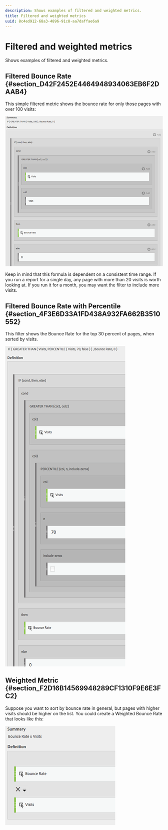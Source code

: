 ```yaml
---
description: Shows examples of filtered and weighted metrics.
title: Filtered and weighted metrics
uuid: 8c4ed912-68a3-4896-91c8-aa7daffae6a9
---
```


# Filtered and weighted metrics

Shows examples of filtered and weighted metrics.

## Filtered Bounce Rate {#section_D42F2452E4464948934063EB6F2DAAB4}

This simple filtered metric shows the bounce rate for only those pages with over 100 visits:

![](assets/cm_fbr.png)

Keep in mind that this formula is dependent on a consistent time range. If you run a report for a single day, any page with more than 20 visits is worth looking at. If you run it for a month, you may want the filter to include more visits.

## Filtered Bounce Rate with Percentile {#section_4F3E6D33A1FD438A932FA662B3510552}

This filter shows the Bounce Rate for the top 30 percent of pages, when sorted by visits.

![](assets/cm_wbr_2.png)

## Weighted Metric {#section_F2D16B14569948289CF1310F9E6E3FC2}

Suppose you want to sort by bounce rate in general, but pages with higher visits should be higher on the list. You could create a Weighted Bounce Rate that looks like this:

![](assets/cm_wbr.png)

